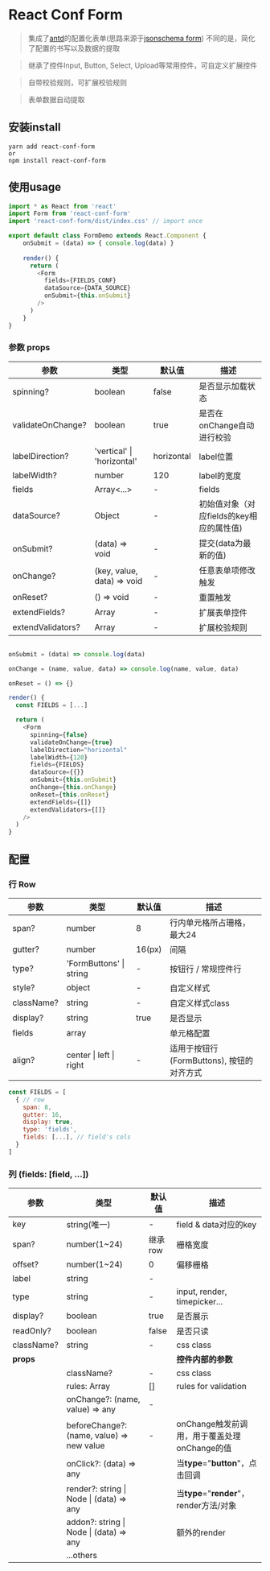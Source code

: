 # React Conf Form

> 集成了[antd](https://ant.design/index-cn)的配置化表单(思路来源于[jsonschema form]( https://github.com/rjsf-team/react-jsonschema-form))
> 不同的是，简化了配置的书写以及数据的提取

> 继承了控件Input, Button, Select, Upload等常用控件，可自定义扩展控件

> 自带校验规则，可扩展校验规则

> 表单数据自动提取



## 安装install

```
yarn add react-conf-form 
or 
npm install react-conf-form
```



## 使用usage

```javascript
import * as React from 'react'
import Form from 'react-conf-form'
import 'react-conf-form/dist/index.css' // import once

export default class FormDemo extends React.Component {
    onSubmit = (data) => { console.log(data) }
    
    render() {
      return (
        <Form
          fields={FIELDS_CONF}
          dataSource={DATA_SOURCE}
          onSubmit={this.onSubmit}
        />
      )
    }
}
```



### 参数 props

| 参数              | 类型                        | 默认值         | 描述             |
| ----------------- | -------------------------- | ------------- | ----------------------- |
| spinning?         | boolean                    | false         | 是否显示加载状态          |
| validateOnChange? | boolean                    | true          | 是否在onChange自动进行校验 |
| labelDirection?   | 'vertical' \| 'horizontal' | horizontal    | label位置                |
| labelWidth?       | number                     | 120           | label的宽度              |
| fields            | Array<...>                 | -             | fields                  |
| dataSource?       | Object                     | -             | 初始值对象（对应fields的key相应的属性值) |
| onSubmit?         | (data) => void             | -             | 提交(data为最新的值)      |
| onChange?         | (key, value, data) => void | -             | 任意表单项修改触发              |
| onReset?          | () => void                 | -             | 重置触发                 |
| extendFields?     | Array<ExtendField>         | -             | 扩展表单控件              |
| extendValidators? | Array<ExtendValidator>     | -             | 扩展校验规则              |

```javascript

onSubmit = (data) => console.log(data)

onChange = (name, value, data) => console.log(name, value, data)

onReset = () => {}

render() {
  const FIELDS = [...]

  return (
    <Form
      spinning={false}
      validateOnChange={true}
      labelDirection="horizontal"
      labelWidth={120}
      fields={FIELDS}
      dataSource={{}}
      onSubmit={this.onSubmit}
      onChange={this.onChange}
      onReset={this.onReset}
      extendFields={[]}
      extendValidators={[]}
    />
  )
}
```

## 配置

### 行 Row

| 参数        | 类型                    | 默认值         | 描述              |
| ---------- | ----------------------- | ------------- | ------------------------ |
| span?      | number                  | 8             | 行内单元格所占珊格，最大24   |
| gutter?    | number                  | 16(px)        | 间隔                      |
| type?      | 'FormButtons' \| string | -             | 按钮行 / 常规控件行         |
| style?     | object                  | -             | 自定义样式                 |
| className? | string                  | -             | 自定义样式class           |
| display?   | string                  | true          | 是否显示                  |
| fields     | array                   |               | 单元格配置                |
| align?     | center \| left \| right | -             | 适用于按钮行(FormButtons), 按钮的对齐方式  |

```javascript
const FIELDS = [
  { // row 
    span: 8,
    gutter: 16,
    display: true,
    type: 'fields',
    fields: [...], // field's cols
  }
]
```



### 列 (fields: [field, ...])

| 参数        | 类型                                      | 默认值         | 描述                          |
| ---------- | ----------------------------------------- | ------------- | ------------------------------------ |
| key        | string(唯一)                               | -             | field & data对应的key                |
| span?      | number(1~24)                              | 继承row        | 栅格宽度                              |
| offset?    | number(1~24)                              | 0             | 偏移栅格                              |
| label      | string                                    | -             |                                      |
| type       | string                                    | -             | input, render, timepicker...         |
| display?   | boolean                                   | true          | 是否展示                              |
| readOnly?  | boolean                                   | false         | 是否只读                               |
| className? | string                                    | -             | css class                            |
| **props**  |                                           |               | **控件内部的参数**                     |
|            | className?                                | -             | css class                            |
|            | rules: Array<string>                      | []            | rules for validation                 |
|            | onChange?: (name, value) => any           | -             |                                      |
|            | beforeChange?: (name, value) => new value | -             | onChange触发前调用，用于覆盖处理onChange的值 |
|            | onClick?: (data) => any                   |               | 当**type**="**button**"，点击回调      |
|            | render?: string \| Node \| (data) => any  |               | 当**type**="**render**"，render方法/对象   |
|            | addon?: string \| Node \| (data) => any   |               | 额外的render                          |
|            | ...others                                 |               |                                      |

